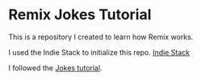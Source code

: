 # Remix Jokes Tutorial

This is a repository I created to learn how Remix works.

I used the Indie Stack to initialize this repo. [Indie Stack](https://github.com/remix-run/indie-stack)

I followed the [Jokes tutorial](https://remix.run/docs/en/v1/tutorials/jokes).

